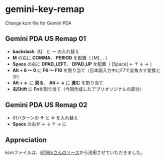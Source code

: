 # gemini-key-remap

Change kcm file for Gemini PDA

## Gemini PDA US Remap 01

+ **backslash（\）** と **－** の入れ替え
+ **M** の右に **COMMA**、 **PERIOD** を配置（ [M] , . ）
+ **Space** の右に **DPAD_LEFT**、 **DPAD_UP** を配置（ [Space] ← ↑ ↓ → ）
+ **Alt + 6 ～ 0** に **F6 ～ F10** を割り当て（日本語入力中にF7で全角カナ変換とか）
+ **Alt + ←** に **戻る**、 **Alt + →** に **進む** を割り当て
+ **右Shift** に **Fn**を割り当て（今回作成したアプリオリジナルの部分）

## Gemini PDA US Remap 02

+ 01パターンの **↑** と **↓** を入れ替え
+ **Space** の右が ← ↓ ↑ → に

## Appreciation

kcmファイルは、[8796nさんのソース](https://github.com/8796n/GeminiKCM)から流用させていただきました。
